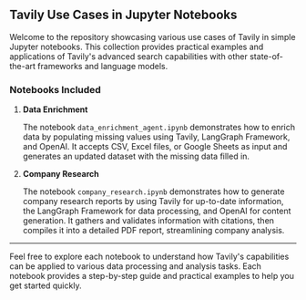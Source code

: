 ## Tavily Use Cases in Jupyter Notebooks

Welcome to the repository showcasing various use cases of Tavily in simple Jupyter notebooks. This collection provides practical examples and applications of Tavily's advanced search capabilities with other state-of-the-art frameworks and language models.

### Notebooks Included

1. **Data Enrichment**  
   
   The notebook `data_enrichment_agent.ipynb` demonstrates how to enrich data by populating missing values using Tavily, LangGraph Framework, and OpenAI. It accepts CSV, Excel files, or Google Sheets as input and generates an updated dataset with the missing data filled in.

2. **Company Research**

    The notebook `company_research.ipynb` demonstrates how to generate company research reports by using Tavily for up-to-date information, the LangGraph Framework for data processing, and OpenAI for content generation. It gathers and validates information with citations, then compiles it into a detailed PDF report, streamlining company analysis.

---

Feel free to explore each notebook to understand how Tavily's capabilities can be applied to various data processing and analysis tasks. Each notebook provides a step-by-step guide and practical examples to help you get started quickly.
